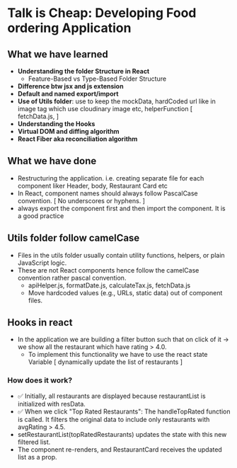 # Talk is Cheap: Developing Food ordering Application

## What we have learned

- **Understanding the folder Structure in React**
  - Feature-Based vs Type-Based Folder Structure
- **Difference btw jsx and js extension**
- **Default and named export/import**
- **Use of Utils folder**: use to keep the mockData, hardCoded url like in image tag which use cloudinary image etc, helperFunction [ fetchData.js, ]
- **Understanding the Hooks**
- **Virtual DOM and diffing algorithm**
- **React Fiber aka reconciliation algorithm**

## What we have done

- Restructuring the application. i.e. creating separate file for each component liker Header, body, Restaurant Card etc
- In React, component names should always follow PascalCase convention. [ No underscores or hyphens. ]
- always export the component first and then import the component. It is a good practice

## Utils folder follow camelCase

- Files in the utils folder usually contain utility functions, helpers, or plain JavaScript logic.
- These are not React components hence follow the camelCase convention rather pascal convention.
  - apiHelper.js, formatDate.js, calculateTax.js, fetchData.js
  - Move hardcoded values (e.g., URLs, static data) out of component files.

## Hooks in react

- In the application we are building a filter button such that on click of it -> we show all the restaurant which have rating > 4.0.
  - To implement this functionality we have to use the react state Variable [ dynamically update the list of restaurants ]

### How does it work?

- ✅ Initially, all restaurants are displayed because restaurantList is initialized with resData.
- ✅ When we click "Top Rated Restaurants": The handleTopRated function is called. It filters the original data to include only restaurants with avgRating > 4.5.
- setRestaurantList(topRatedRestaurants) updates the state with this new filtered list.
- The component re-renders, and RestaurantCard receives the updated list as a prop.
